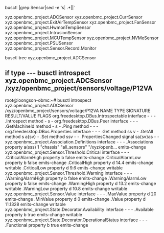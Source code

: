 busctl |grep Sensor|sed -e 's| .*||' 

xyz.openbmc_project.ADCSensor 
xyz.openbmc_project.CurrSensor 
xyz.openbmc_project.ExitAirTempSensor 
xyz.openbmc_project.FanSensor 
xyz.openbmc_project.HwmonTempSensor 
xyz.openbmc_project.IntrusionSensor 
xyz.openbmc_project.MCUTempSensor 
xyz.openbmc_project.NVMeSensor 
xyz.openbmc_project.PSUSensor 
xyz.openbmc_project.Sensor.Record.Monitor



busctl tree xyz.openbmc_project.ADCSensor 

if type ---
busctl introspect xyz.openbmc_project.ADCSensor  /xyz/openbmc_project/sensors/voltage/P12VA
---

root@loongson-obmc:~# busctl introspect xyz.openbmc_project.ADCSensor  /xyz/openbmc_project/sensors/voltage/P12VA
NAME                                                  TYPE      SIGNATURE RESULT/VALUE                             FLAGS
org.freedesktop.DBus.Introspectable                   interface -         -                                        -
.Introspect                                           method    -         s                                        -
org.freedesktop.DBus.Peer                             interface -         -                                        -
.GetMachineId                                         method    -         s                                        -
.Ping                                                 method    -         -                                        -
org.freedesktop.DBus.Properties                       interface -         -                                        -
.Get                                                  method    ss        v                                        -
.GetAll                                               method    s         a{sv}                                    -
.Set                                                  method    ssv       -                                        -
.PropertiesChanged                                    signal    sa{sv}as  -                                        -
xyz.openbmc_project.Association.Definitions           interface -         -                                        -
.Associations                                         property  a(sss)    1 "chassis" "all_sensors" "/xyz/openb... emits-change
xyz.openbmc_project.Sensor.Threshold.Critical         interface -         -                                        -
.CriticalAlarmHigh                                    property  b         false                                    emits-change
.CriticalAlarmLow                                     property  b         false                                    emits-change
.CriticalHigh                                         property  d         14.4                                     emits-change writable
.CriticalLow                                          property  d         9.6                                      emits-change writable
xyz.openbmc_project.Sensor.Threshold.Warning          interface -         -                                        -
.WarningAlarmHigh                                     property  b         false                                    emits-change
.WarningAlarmLow                                      property  b         false                                    emits-change
.WarningHigh                                          property  d         13.2                                     emits-change writable
.WarningLow                                           property  d         10.8                                     emits-change writable
xyz.openbmc_project.Sensor.Value                      interface -         -                                        -
.MaxValue                                             property  d         20                                       emits-change
.MinValue                                             property  d         0                                        emits-change
.Value                                                property  d         11.1328                                  emits-change writable
xyz.openbmc_project.State.Decorator.Availability      interface -         -                                        -
.Available                                            property  b         true                                     emits-change writable
xyz.openbmc_project.State.Decorator.OperationalStatus interface -         -                                        -
.Functional                                           property  b         true                                     emits-change




